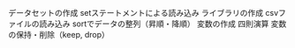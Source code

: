 データセットの作成
setステートメントによる読み込み
ライブラリの作成
csvファイルの読み込み
sortでデータの整列（昇順・降順）
変数の作成
四則演算
変数の保持・削除（keep, drop）
